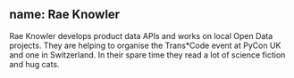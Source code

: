 name: Rae Knowler
---
Rae Knowler develops product data APIs and works on local Open Data projects. They are helping to organise the Trans*Code event at PyCon UK and one in Switzerland. In their spare time they read a lot of science fiction and hug cats.
